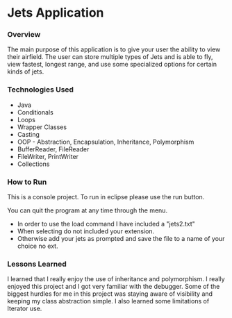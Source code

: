 # Jets Application

### Overview

The main purpose of this application is to give your user the ability to view their airfield.  The user can store multiple types of Jets and is able to fly, view fastest, longest range, and use some specialized options for certain kinds of jets.


### Technologies Used

* Java
* Conditionals
* Loops
* Wrapper Classes
* Casting
* OOP - Abstraction, Encapsulation, Inheritance, Polymorphism
* BufferReader, FileReader
* FileWriter, PrintWriter
* Collections


### How to Run


This is a console project.  To run in eclipse please use the run button.

You can quit the program at any time through the menu.

* In order to use the load command I have included a "jets2.txt"
* When selecting do not included your extension.
* Otherwise add your jets as prompted and save the file to a name of your choice no ext.


### Lessons Learned

I learned that I really enjoy the use of inheritance and polymorphism.  I really enjoyed this project and I got very familiar with the debugger. Some of the biggest hurdles for me in this project was staying aware of visibility and keeping my class abstraction simple. I also learned some limitations of Iterator use. 
